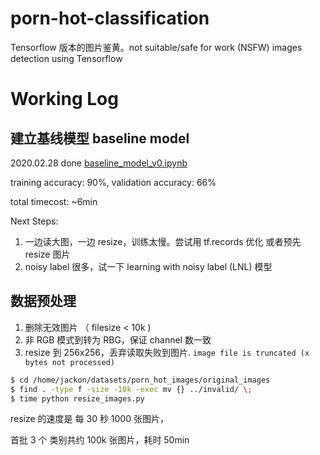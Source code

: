 # porn-hot-classification

Tensorflow 版本的图片鉴黄。not suitable/safe for work (NSFW) images detection using Tensorflow


# Working Log


## 建立基线模型 baseline model

2020.02.28 done [baseline_model_v0.ipynb](baseline_model_v0.ipynb)

training accuracy: 90%, validation accuracy: 66%

total timecost: ~6min

Next Steps:

1. 一边读大图，一边 resize，训练太慢。尝试用 tf.records 优化 或者预先 resize 图片
2. noisy label 很多，试一下 learning with noisy label (LNL) 模型


## 数据预处理

1. 删除无效图片 （ filesize < 10k )
2. 非 RGB 模式到转为 RBG，保证 channel 数一致
2. resize 到 256x256，丢弃读取失败到图片. `image file is truncated (x bytes not processed)`


```bash
$ cd /home/jackon/datasets/porn_hot_images/original_images
$ find . -type f -size -10k -exec mv {} ../invalid/ \;
$ time python resize_images.py
```

resize 的速度是 每 30 秒 1000 张图片，

首批 3 个 类别共约 100k 张图片，耗时 50min
